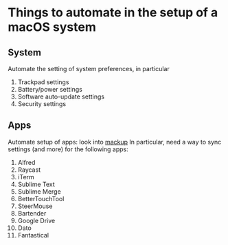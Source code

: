 # Things to automate in the setup of a macOS system


## System
Automate the setting of system preferences, in particular
1. Trackpad settings
2. Battery/power settings
3. Software auto-update settings
4. Security settings


## Apps
Automate setup of apps: look into [mackup](https://github.com/lra/mackup)
In particular, need a way to sync settings (and more) for the following apps:
1. Alfred
2. Raycast
3. iTerm
4. Sublime Text
5. Sublime Merge
6. BetterTouchTool
7. SteerMouse
8. Bartender
9. Google Drive
10. Dato
11. Fantastical


